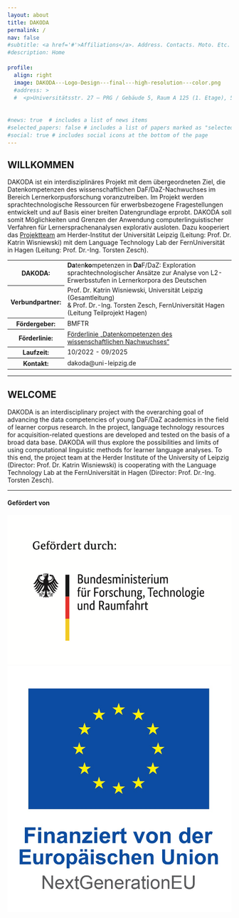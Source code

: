 ```yaml
---
layout: about
title: DAKODA
permalink: /
nav: false
#subtitle: <a href='#'>Affiliations</a>. Address. Contacts. Moto. Etc.
#description: Home

profile:
  align: right
  image: DAKODA---Logo-Design---final---high-resolution---color.png
  #address: >
  #  <p>Universitätsstr. 27 – PRG / Gebäude 5, Raum A 125 (1. Etage), 58097 Hagen</p>


#news: true  # includes a list of news items
#selected_papers: false # includes a list of papers marked as "selected={true}"
#social: true # includes social icons at the bottom of the page
---
```


## WILLKOMMEN

DAKODA ist ein interdisziplinäres Projekt mit dem übergeordneten Ziel, die Datenkompetenzen des wissenschaftlichen DaF/DaZ-Nachwuchses im Bereich Lernerkorpusforschung voranzutreiben. Im Projekt werden sprachtechnologische Ressourcen für erwerbsbezogene Fragestellungen entwickelt und auf Basis einer breiten Datengrundlage erprobt. DAKODA soll somit Möglichkeiten und Grenzen der Anwendung computerlinguistischer Verfahren für Lernersprachenanalysen explorativ ausloten. Dazu kooperiert das [Projektteam](https://dakoda-project.github.io/dakoda-webpage/team/) am Herder-Institut der Universität Leipzig (Leitung: Prof. Dr. Katrin Wisniewski) mit dem Language Technology Lab der FernUniversität in Hagen (Leitung: Prof. Dr.-Ing. Torsten Zesch).

<table>
    <tr>
      <th>DAKODA: </th>
      <td><b>Da</b>ten<b>ko</b>mpetenzen in <b>Da</b>F/DaZ: Exploration sprachtechnologischer Ansätze zur Analyse von L2-Erwerbsstufen in Lernerkorpora des Deutschen</td>
    </tr>
    <tr>
      <th>Verbundpartner: </th>
      <td>Prof. Dr. Katrin Wisniewski, Universität Leipzig (Gesamtleitung)<br> & Prof. Dr.-Ing. Torsten Zesch, FernUniversität Hagen (Leitung Teilprojekt Hagen)</td>
    </tr>
    <tr>
      <th>Fördergeber: </th>
      <td>BMFTR</td>
    </tr>
    <tr>
      <th>Förderlinie: </th>
      <td><a href="https://www.bmbf.de/bmbf/shareddocs/bekanntmachungen/de/2021/09/2021-09-06-Bekanntmachung-Datenkompetenzen.html">Förderlinie „Datenkompetenzen des wissenschaftlichen Nachwuchses“</a></td>
    </tr>
    <tr>
      <th>Laufzeit: </th>
      <td>10/2022 - 09/2025</td>
    </tr>
    <tr>
      <th>Kontakt: </th>
      <td>dakoda@uni-leipzig.de</td> 
    </tr>

  </table>

***

## WELCOME

DAKODA is an interdisciplinary project with the overarching goal of advancing the data competencies of young DaF/DaZ academics in the field of learner corpus research. In the project, language technology resources for acquisition-related questions are developed and tested on the basis of a broad data base. DAKODA will thus explore the possibilities and limits of using computational linguistic methods for learner language analyses. To this end, the project team at the Herder Institute of the University of Leipzig (Director: Prof. Dr. Katrin Wisniewski) is cooperating with the Language Technology Lab at the FernUniversität in Hagen (Director: Prof. Dr.-Ing. Torsten Zesch).

***

#### Gefördert von

<!--- <img src="./assets/img/Foerderhinweis_EU_horizontal.jpg" alt="Alt-Text" title="" /> --->

<div class="container">
  <div class="row">
    <div class="col">
      <img src="./assets/img/BMFTR.png" class="img-fluid" alt="Förderhinweis des Bundesministerium für Forschung, Technologie und Raumfahrt" title="" />
    </div>
    <div class="col">
      <img src="./assets/img/Foerderhinweis_EU_vertikal.jpg" class="img-fluid" alt="Förderhinweis der Europäischen Union" title="" />
    </div>
  </div>
</div>  
